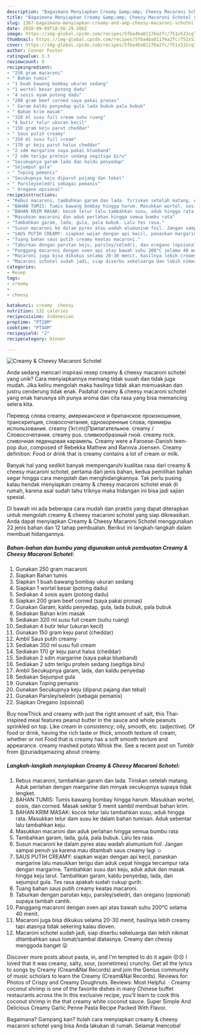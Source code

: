 ```yaml
---
description: "Bagaimana Menyiapkan Creamy &amp;amp; Cheesy Macaroni Schotel yang Menggugah Selera"
title: "Bagaimana Menyiapkan Creamy &amp;amp; Cheesy Macaroni Schotel yang Menggugah Selera"
slug: 1367-bagaimana-menyiapkan-creamy-and-amp-cheesy-macaroni-schotel-yang-menggugah-selera
date: 2020-09-09T18:56:29.286Z
image: https://img-global.cpcdn.com/recipes/5fba4ba81176a2fc/751x532cq70/creamy-cheesy-macaroni-schotel-foto-resep-utama.jpg
thumbnail: https://img-global.cpcdn.com/recipes/5fba4ba81176a2fc/751x532cq70/creamy-cheesy-macaroni-schotel-foto-resep-utama.jpg
cover: https://img-global.cpcdn.com/recipes/5fba4ba81176a2fc/751x532cq70/creamy-cheesy-macaroni-schotel-foto-resep-utama.jpg
author: Connor Foster
ratingvalue: 3.3
reviewcount: 9
recipeingredient:
- "250 gram macaroni"
- " Bahan tumis"
- "1 buah bawang bombay ukuran sedang"
- "1 wortel besar potong dadu"
- "4 sosis ayam potong dadu"
- "200 gram beef corned saya pakai pronas"
- " Garam kaldu penyedap gula lada bubuk pala bubuk"
- " Bahan krim masak"
- "320 ml susu full cream suhu ruang"
- "4 butir telur ukuran kecil"
- "150 gram keju parut cheddar"
- " Saus putih creamy"
- "350 ml susu full cream"
- "170 gr keju parut halus cheddar"
- "2 sdm margarine saya pakai blueband"
- "2 sdm terigu protein sedang segitiga biru"
- "Secukupnya garam lada dan kaldu penyedap"
- "Sejumput gula"
- " Toping pemanis"
- "Secukupnya keju diparut pajang dan tebal"
- " Parsleyseledri sebagai pemanis"
- " Oregano opsional"
recipeinstructions:
- "Rebus macaroni, tambahkan garam dan lada. Tiriskan setelah matang. Aduk perlahan dengan margarine dan minyak secukupnya supaya tidak lengket."
- "BAHAN TUMIS: Tumis bawang bombay hingga harum. Masukkan wortel, sosis, dan corned. Masak sekitar 5 menit sambil membuat bahan krim."
- "BAHAN KRIM MASAK: kocok telur lalu tambahkan susu, aduk hingga rata. Masukkan telur dam susu ke dalam bahan tumisan. Aduk sebentar lalu tambahkan keju."
- "Masukkan macaroni dan aduk perlahan hingga semua bumbu rata"
- "Tambahkan garam, lada, gula, pala bubuk. Lalu tes rasa."
- "Susun macaroni ke dalam pyrex atau wadah alumunium foil. Jangan sampai penuh ya karena mau ditambah saus creamy lagi ☺️"
- "SAUS PUTIH CREAMY: siapkan wajan dengan api kecil, panaskan margarine lalu masukkan terigu dan aduk cepat hingga tercampur rata dengan margarine. Tambahkan susu dan keju, aduk aduk dan masak hingga keju larut. Tambahkan garam, kaldu penyedap, lada, dan sejumput gula. Tes rasa apakah sudah cukup gurih."
- "Tuang bahan saus putih creamy keatas macaroni."
- "Taburkan dengan parutan keju, parsley/seledri, dan oregano (opsional) supaya tambah cantik."
- "Panggang macaroni dengan oven api atas bawah suhu 200°C selama 40 menit."
- "Macaroni juga bisa dikukus selama 20-30 menit, hasilnya lebih creamy tapi atasnya tidak sekering kalau dioven."
- "Macaroni schotel sudah jadi, siap diserbu sekeluarga dan lebih nikmat ditambahkan saus tomat/sambal diatasnya. Creamy dan chessy menggoda banget 😛"
categories:
- Resep
tags:
- creamy
- 
- cheesy

katakunci: creamy  cheesy 
nutrition: 132 calories
recipecuisine: Indonesian
preptime: "PT28M"
cooktime: "PT44M"
recipeyield: "2"
recipecategory: Dinner

---
```



![Creamy &amp; Cheesy Macaroni Schotel](https://img-global.cpcdn.com/recipes/5fba4ba81176a2fc/751x532cq70/creamy-cheesy-macaroni-schotel-foto-resep-utama.jpg)

Anda sedang mencari inspirasi resep creamy &amp; cheesy macaroni schotel yang unik? Cara menyiapkannya memang tidak susah dan tidak juga mudah. Jika keliru mengolah maka hasilnya tidak akan memuaskan dan justru cenderung tidak enak. Padahal creamy &amp; cheesy macaroni schotel yang enak harusnya sih punya aroma dan cita rasa yang bisa memancing selera kita.

Перевод слова creamy, американское и британское произношение, транскрипция, словосочетания, однокоренные слова, примеры использования. creamy [ˈkri:mɪ]Прилагательное. creamy /  Словосочетания. creamy pus. сливкообразный гной. creamy rock. сливочная леденцовая карамель. Creamy were a Faroese-Danish teen-pop duo, composed of Rebekka Mathew and Rannva Joensen. Creamy definition: Food or drink that is creamy contains a lot of cream or milk.

Banyak hal yang sedikit banyak mempengaruhi kualitas rasa dari creamy &amp; cheesy macaroni schotel, pertama dari jenis bahan, kedua pemilihan bahan segar hingga cara mengolah dan menghidangkannya. Tak perlu pusing kalau hendak menyiapkan creamy &amp; cheesy macaroni schotel enak di rumah, karena asal sudah tahu triknya maka hidangan ini bisa jadi sajian spesial.


Di bawah ini ada beberapa cara mudah dan praktis yang dapat diterapkan untuk mengolah creamy &amp; cheesy macaroni schotel yang siap dikreasikan. Anda dapat menyiapkan Creamy &amp; Cheesy Macaroni Schotel menggunakan 22 jenis bahan dan 12 tahap pembuatan. Berikut ini langkah-langkah dalam membuat hidangannya.

<!--inarticleads1-->

##### Bahan-bahan dan bumbu yang digunakan untuk pembuatan Creamy &amp; Cheesy Macaroni Schotel:

1. Gunakan 250 gram macaroni
1. Siapkan  Bahan tumis
1. Siapkan 1 buah bawang bombay ukuran sedang
1. Siapkan 1 wortel besar (potong dadu)
1. Sediakan 4 sosis ayam (potong dadu)
1. Siapkan 200 gram beef corned (saya pakai pronas)
1. Gunakan  Garam, kaldu penyedap, gula, lada bubuk, pala bubuk
1. Sediakan  Bahan krim masak
1. Sediakan 320 ml susu full cream (suhu ruang)
1. Sediakan 4 butir telur (ukuran kecil)
1. Gunakan 150 gram keju parut (cheddar)
1. Ambil  Saus putih creamy
1. Sediakan 350 ml susu full cream
1. Sediakan 170 gr keju parut halus (cheddar)
1. Sediakan 2 sdm margarine (saya pakai blueband)
1. Sediakan 2 sdm terigu protein sedang (segitiga biru)
1. Ambil Secukupnya garam, lada, dan kaldu penyedap
1. Sediakan Sejumput gula
1. Gunakan  Toping pemanis
1. Gunakan Secukupnya keju (diparut pajang dan tebal)
1. Gunakan  Parsley/seledri (sebagai pemanis)
1. Siapkan  Oregano (opsional)


Buy nowThick and creamy with just the right amount of salt, this Thai-inspired meal features peanut butter in the sauce and whole peanuts sprinkled on top. Like cream in consistency; oily, smooth, etc. (adjective). Of food or drink, having the rich taste or thick, smooth texture of cream, whether or not Food that is creamy has a soft smooth texture and appearance. creamy mashed potato Whisk the. See a recent post on Tumblr from @zuriadqamazing about creamy. 

<!--inarticleads2-->

##### Langkah-langkah menyiapkan Creamy &amp; Cheesy Macaroni Schotel:

1. Rebus macaroni, tambahkan garam dan lada. Tiriskan setelah matang. Aduk perlahan dengan margarine dan minyak secukupnya supaya tidak lengket.
1. BAHAN TUMIS: Tumis bawang bombay hingga harum. Masukkan wortel, sosis, dan corned. Masak sekitar 5 menit sambil membuat bahan krim.
1. BAHAN KRIM MASAK: kocok telur lalu tambahkan susu, aduk hingga rata. Masukkan telur dam susu ke dalam bahan tumisan. Aduk sebentar lalu tambahkan keju.
1. Masukkan macaroni dan aduk perlahan hingga semua bumbu rata
1. Tambahkan garam, lada, gula, pala bubuk. Lalu tes rasa.
1. Susun macaroni ke dalam pyrex atau wadah alumunium foil. Jangan sampai penuh ya karena mau ditambah saus creamy lagi ☺️
1. SAUS PUTIH CREAMY: siapkan wajan dengan api kecil, panaskan margarine lalu masukkan terigu dan aduk cepat hingga tercampur rata dengan margarine. Tambahkan susu dan keju, aduk aduk dan masak hingga keju larut. Tambahkan garam, kaldu penyedap, lada, dan sejumput gula. Tes rasa apakah sudah cukup gurih.
1. Tuang bahan saus putih creamy keatas macaroni.
1. Taburkan dengan parutan keju, parsley/seledri, dan oregano (opsional) supaya tambah cantik.
1. Panggang macaroni dengan oven api atas bawah suhu 200°C selama 40 menit.
1. Macaroni juga bisa dikukus selama 20-30 menit, hasilnya lebih creamy tapi atasnya tidak sekering kalau dioven.
1. Macaroni schotel sudah jadi, siap diserbu sekeluarga dan lebih nikmat ditambahkan saus tomat/sambal diatasnya. Creamy dan chessy menggoda banget 😛


Discover more posts about pasta, in, and I&#39;m tempted to do it again 😣😣 I loved that it was creamy, salty, sour, (sometimes) crunchy. Get all the lyrics to songs by Creamy (Cream&amp;Nal Records) and join the Genius community of music scholars to learn the Creamy (Cream&amp;Nal Records). Reviews for: Photos of Crispy and Creamy Doughnuts. Reviews: Most Helpful. · Creamy coconut shrimp is one of the favorite dishes in many Chinese buffet restaurants across the In this exclusive recipe, you&#39;ll learn to cook this coconut shrimp in the that creamy white coconut sauce. Super Simple And Delicious Creamy Garlic Penne Pasta Recipe Packed With Flavor. 

Bagaimana? Gampang kan? Itulah cara menyiapkan creamy &amp; cheesy macaroni schotel yang bisa Anda lakukan di rumah. Selamat mencoba!
